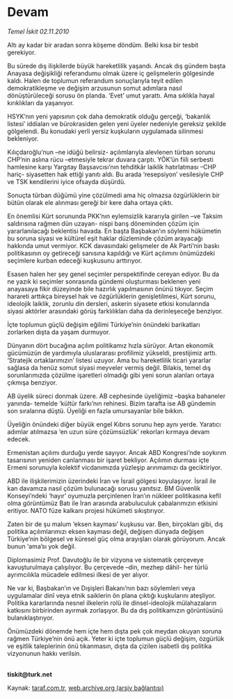 # Devam

*Temel İskit 02.11.2010*

<div class="yazi"><p>Altı ay kadar bir aradan sonra köşeme döndüm. Belki kısa bir tesbit gerekiyor.</p>
<p>Bu sürede dış ilişkilerde büyük hareketlilik yaşandı. Ancak dış gündem başta Anayasa değişikliği referandumu olmak üzere iç gelişmelerin gölgesinde kaldı. Halen de toplumun referandum sonuçlarıyla teyit edilen demokratikleşme ve değişim arzusunun somut adımlara nasıl dönüştürüleceği sorusu ön planda. ‘Evet’ umut yarattı. Ama sıklıkla hayal kırıklıkları da yaşanıyor. </p>
<p>HSYK’nın yeni yapısının çok daha demokratik olduğu gerçeği, ‘bakanlık listesi’ iddiaları ve bürokrasiden gelen yeni üyeler nedeniyle gereksiz şekilde gölgelendi. Bu konudaki yerli yersiz kuşkuların uygulamada silinmesi bekleniyor. </p>
<p>Kılıçdaroğlu’nun –ne idüğü belirsiz- açılımlarıyla alevlenen türban sorunu CHP’nin aslına rücu –etmesiyle tekrar duvara çarptı. YÖK’ün fiili serbesti hamlesine karşı Yargıtay Başsavcısı’nın tehditkâr laiklik hatırlatması –CHP hariç- siyasetten hak ettiği yanıtı aldı. Bu arada ‘resepsiyon’ vesilesiyle CHP ve TSK kendilerini iyice ofsayda düşürdü.</p>
<p>Sonuçta türban düğümü yine çözülmedi ama hiç olmazsa özgürlüklerin bir bütün olarak ele alınması gereği bir kere daha ortaya çıktı. </p>
<p>En önemlisi Kürt sorununda PKK’nın eylemsizlik kararıyla girilen –ve Taksim saldırısına rağmen dün uzayan- nispi barış döneminden çözüm için yararlanılacağı beklentisi havada. En başta Başbakan’ın söylemi hükümetin bu soruna siyasi ve kültürel eşit haklar düzleminde çözüm arayacağı hakkında umut vermiyor. KCK davasındaki gelişmeler de Ak Parti’nin baskı politikasının oy getireceği sanısına kapıldığı ve Kürt açılımını önümüzdeki seçimlere kurban edeceği kuşkusunu arttırıyor. </p>
<p>Esasen halen her şey genel seçimler perspektifinde cereyan ediyor. Bu da ne yazık ki seçimler sonrasında gündemi oluşturması beklenen yeni anayasaya fikir düzeyinde bile hazırlık yapılmasının önünü tıkıyor. Seçim harareti arttıkça bireysel hak ve özgürlüklerin genişletilmesi, Kürt sorunu, ideolojik laiklik, zorunlu din dersleri, askerin siyasete etkisi konularında siyasi aktörler arasındaki görüş farklılıkları daha da derinleşeceğe benziyor.</p>
<p>İçte toplumun güçlü değişim eğilimi Türkiye’nin önündeki barikatları zorlarken dışta da yaşam durmuyor.</p>
<p>Dünyanın dört bucağına açılım politikamız hızla sürüyor. Artan ekonomik gücümüzün de yardımıyla uluslararası profilimiz yükseldi, prestijimiz arttı. ‘Stratejik ortaklarımızın’ listesi uzuyor. Ama bu hareketlilik ticari yararlar sağlasa da henüz somut siyasi meyveler vermiş değil. Bilakis, temel dış sorunlarımızda çözülme işaretleri olmadığı gibi yeni sorun alanları ortaya çıkmışa benziyor.</p>
<p>AB üyelik süreci donmak üzere. AB cephesinde üyeliğimiz –başka bahaneler yanında- temelde ‘kültür farkı’nın rehinesi. Bizim tarafta ise AB gündemin son sıralarına düştü. Üyeliği en fazla umursayanlar bile bıkkın. </p>
<p>Üyeliğin önündeki diğer büyük engel Kıbrıs sorunu hep aynı yerde. Yaratıcı adımlar atılmazsa ‘en uzun süre çözümsüzlük’ rekorları kırmaya devam edecek.</p>
<p>Ermenistan açılımı durduğu yerde sayıyor. Ancak ABD Kongresi’nde soykırım tasarısının yeniden canlanması bir işaret bekliyor. Açılımın durması içte Ermeni sorunuyla kolektif vicdanımızda yüzleşip arınmamızı da geciktiriyor.</p>
<p>ABD ile ilişkilerimizin üzerindeki İran ve İsrail gölgesi koyulaşıyor. İsrail ile kan davamıza nasıl çözüm bulunacağı sorusu yanıtsız. BM Güvenlik Konseyi’ndeki ‘hayır’ oyumuzla perçinlenen İran’ın nükleer politikasına kefil olma görüntümüz Batı ile İran arasında arabuluculuk çabalarımızın etkisini eritiyor. NATO füze kalkanı projesi hükümeti sıkıştırıyor. </p>
<p>Zaten bir de şu malum ‘eksen kayması’ kuşkusu var. Ben, birçokları gibi, dış politika açılımlarımızı eksen kayması değil, değişen dünyada değişen Türkiye’nin bölgesel ve küresel güç olma arayışları olarak görüyorum. Ancak bunun ‘ama’sı yok değil. </p>
<p>Diplomasimiz Prof. Davutoğlu ile bir vizyona ve sistematik çerçeveye kavuşturulmaya çalışılıyor. Bu çerçevede –din, mezhep dâhil- her türlü ayrımcılıkla mücadele edilmesi ilkesi de yer alıyor.</p>
<p>Ne var ki, Başbakan’ın ve Dışişleri Bakanı’nın bazı söylemleri veya uygulamalar dinî veya etnik saiklerin ön plana çıktığı kuşkularını ateşliyor. Politika kararlarında nesnel ilkelerin rolü ile dinsel-ideolojik mülahazaların katkısını birbirinden ayırmak zorlaşıyor. Bu da dış politikamızın görüntüsünü bulanıklaştırıyor. </p>
<p>Önümüzdeki dönemde hem içte hem dışta pek çok meydan okuyan soruna rağmen Türkiye’nin önü açık. Yeter ki içte toplumun güçlü değişim, özgürlük ve eşitlik taleplerinin önü tıkanmasın, dışta da çizilen isabetli dış politika vizyonunun hakkı verilsin.</p>
<p><b><br/>tiskit@turk.net</b></p></div>

Kaynak: [taraf.com.tr](http://www.taraf.com.tr:80/temel-iskit/makale-devam.htm), [web.archive.org (arşiv bağlantısı)](http://web.archive.org/web/20101103185120/http://www.taraf.com.tr:80/temel-iskit/makale-devam.htm)
